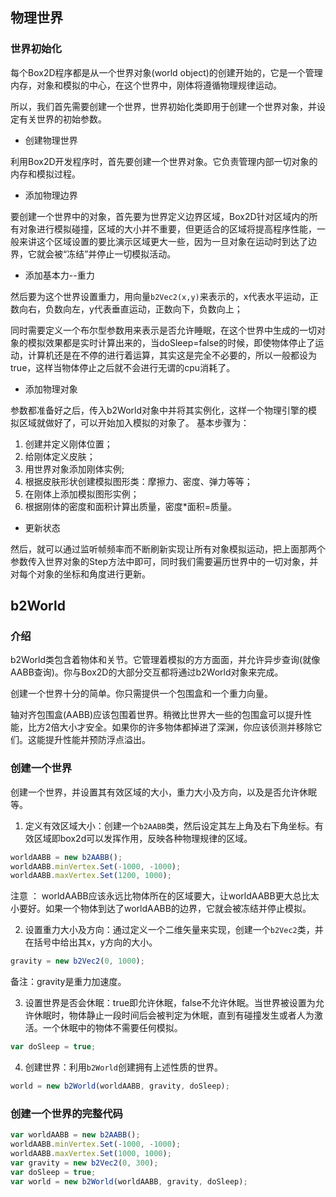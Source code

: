 ## 物理世界
### 世界初始化
每个Box2D程序都是从一个世界对象(world object)的创建开始的，它是一个管理内存，对象和模拟的中心，在这个世界中，刚体将遵循物理规律运动。

所以，我们首先需要创建一个世界，世界初始化类即用于创建一个世界对象，并设定有关世界的初始参数。

- 创建物理世界  

利用Box2D开发程序时，首先要创建一个世界对象。它负责管理内部一切对象的内存和模拟过程。

- 添加物理边界  

要创建一个世界中的对象，首先要为世界定义边界区域，Box2D针对区域内的所有对象进行模拟碰撞，区域的大小并不重要，但更适合的区域将提高程序性能，一般来讲这个区域设置的要比演示区域更大一些，因为一旦对象在运动时到达了边界，它就会被“冻结”并停止一切模拟活动。

- 添加基本力--重力  

然后要为这个世界设置重力，用向量`b2Vec2(x,y)`来表示的，x代表水平运动，正数向右，负数向左，y代表垂直运动，正数向下，负数向上；

同时需要定义一个布尔型参数用来表示是否允许睡眠，在这个世界中生成的一切对象的模拟效果都是实时计算出来的，当doSleep=false的时候，即使物体停止了运动，计算机还是在不停的进行着运算，其实这是完全不必要的，所以一般都设为true，这样当物体停止之后就不会进行无谓的cpu消耗了。

- 添加物理对象  

参数都准备好之后，传入b2World对象中并将其实例化，这样一个物理引擎的模拟区域就做好了，可以开始加入模拟的对象了。
基本步骤为：
1. 创建并定义刚体位置；
2. 给刚体定义皮肤；
3. 用世界对象添加刚体实例;
4. 根据皮肤形状创建模拟图形类：摩擦力、密度、弹力等等；
5. 在刚体上添加模拟图形实例；
6. 根据刚体的密度和面积计算出质量，密度*面积=质量。

- 更新状态

然后，就可以通过监听帧频率而不断刷新实现让所有对象模拟运动，把上面那两个参数传入世界对象的Step方法中即可，同时我们需要遍历世界中的一切对象，并对每个对象的坐标和角度进行更新。

## b2World  
### 介绍  
b2World类包含着物体和关节。它管理着模拟的方方面面，并允许异步查询(就像AABB查询)。你与Box2D的大部分交互都将通过b2World对象来完成。

创建一个世界十分的简单。你只需提供一个包围盒和一个重力向量。

轴对齐包围盒(AABB)应该包围着世界。稍微比世界大一些的包围盒可以提升性能，比方2倍大小才安全。如果你的许多物体都掉进了深渊，你应该侦测并移除它们。这能提升性能并预防浮点溢出。

### 创建一个世界
创建一个世界，并设置其有效区域的大小，重力大小及方向，以及是否允许休眠等。

1. 定义有效区域大小：创建一个`b2AABB`类，然后设定其左上角及右下角坐标。有效区域即box2d可以发挥作用，反映各种物理规律的区域。

``` javascript
worldAABB = new b2AABB();
worldAABB.minVertex.Set(-1000, -1000);
worldAABB.maxVertex.Set(1200, 1000);
```

注意 ： worldAABB应该永远比物体所在的区域要大，让worldAABB更大总比太小要好。如果一个物体到达了worldAABB的边界，它就会被冻结并停止模拟。

2. 设置重力大小及方向：通过定义一个二维矢量来实现，创建一个`b2Vec2`类，并在括号中给出其x，y方向的大小。

``` javascript
gravity = new b2Vec2(0, 1000);
```

备注：gravity是重力加速度。

3. 设置世界是否会休眠：true即允许休眠，false不允许休眠。当世界被设置为允许休眠时，物体静止一段时间后会被判定为休眠，直到有碰撞发生或者人为激活。一个休眠中的物体不需要任何模拟。

``` javascript
var doSleep = true;
```

4. 创建世界：利用`b2World`创建拥有上述性质的世界。

``` javascript
world = new b2World(worldAABB, gravity, doSleep);
```

### 创建一个世界的完整代码
``` javascript
var worldAABB = new b2AABB();
worldAABB.minVertex.Set(-1000, -1000);
worldAABB.maxVertex.Set(1000, 1000);
var gravity = new b2Vec2(0, 300);
var doSleep = true;
var world = new b2World(worldAABB, gravity, doSleep);
```
